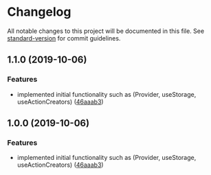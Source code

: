 # Changelog

All notable changes to this project will be documented in this file. See [standard-version](https://github.com/conventional-changelog/standard-version) for commit guidelines.

## 1.1.0 (2019-10-06)


### Features

* implemented initial functionality such as (Provider, useStorage, useActionCreators) ([46aaab3](https://github.com/andres-kovalev/react-easy-flux/commit/46aaab3))

## 1.0.0 (2019-10-06)


### Features

* implemented initial functionality such as (Provider, useStorage, useActionCreators) ([46aaab3](https://github.com/andres-kovalev/react-easy-flux/commit/46aaab3))
